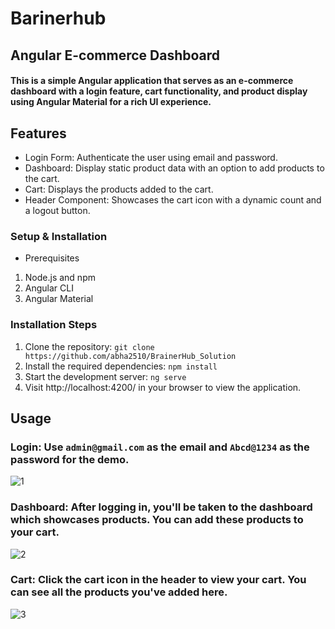 # Barinerhub

## Angular E-commerce Dashboard
#### This is a simple Angular application that serves as an e-commerce dashboard with a login feature, cart functionality, and product display using Angular Material for a rich UI experience.

## Features
- Login Form: Authenticate the user using email and password.
- Dashboard: Display static product data with an option to add products to the cart.
- Cart: Displays the products added to the cart.
- Header Component: Showcases the cart icon with a dynamic count and a logout button.

### Setup & Installation
- Prerequisites
1. Node.js and npm
2. Angular CLI
3. Angular Material

### Installation Steps
1. Clone the repository: `git clone https://github.com/abha2510/BrainerHub_Solution`
2. Install the required dependencies: `npm install`
3. Start the development server: `ng serve`
4. Visit http://localhost:4200/ in your browser to view the application.

## Usage
### Login: Use `admin@gmail.com` as the email and `Abcd@1234` as the password for the demo.
![1](https://github.com/abha2510/BrainerHub_Solution/assets/107466839/28ef2546-576f-444e-a442-b8627722c1fd)

### Dashboard: After logging in, you'll be taken to the dashboard which showcases products. You can add these products to your cart.
![2](https://github.com/abha2510/BrainerHub_Solution/assets/107466839/02db2707-595b-40ec-9a72-f049091d5251)

### Cart: Click the cart icon in the header to view your cart. You can see all the products you've added here.
![3](https://github.com/abha2510/BrainerHub_Solution/assets/107466839/9105335c-466a-4a60-895a-72e74959836e)

